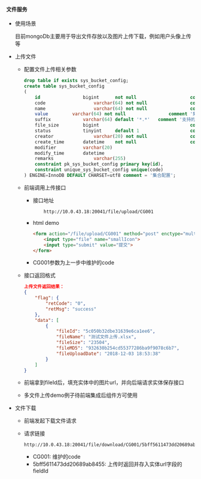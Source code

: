 #### 文件服务
- 使用场景

    目前mongoDb主要用于导出文件存放以及图片上传下载，例如用户头像上传等
        
- 上传文件
    - 配置文件上传相关参数
    
      ``` SQL
      drop table if exists sys_bucket_config;
      create table sys_bucket_config
      (
          id         		bigint 		not null 					comment 'ID',
          code 		 			varchar(64) not null				comment '编号', //业务编号 如：BMS
          name 		 			varchar(64) not null				comment '名称', //业务名称 如：合同文件
          value         varchar(64) not null				comment '集合名称,存储到Mongodb的表名',
          suffix  			varchar(64) default '*.*' 	comment '支持的文件后缀格式: *.pdf,*.gif,*.pmp', //默认为所有类型的文件
          file_size  		bigint 							        comment '文件大小,已kb为单位', //限制最大上传文件大小
          status  			tinyint		default 1					comment '状态，1是启用，0是禁用',
          creator				varchar(20) not null				comment '建档人',
          create_time		datetime 	not null					comment '建档时间',
          modifier			varchar(20) 							  comment '最后修改人',
          modify_time		datetime								    comment '最后修改时间',
          remarks				varchar(255) 							  comment '备注',
          constraint pk_sys_bucket_config primary key(id),
          constraint unique_sys_bucket_config unique(code)
      ) ENGINE=InnoDB DEFAULT CHARSET=utf8 comment = '集合配置';
      ```
    - 前端调用上传接口
      - 接口地址
      
        ``` url
            http://10.0.43.18:20041/file/upload/CG001
        ```
      - html demo
      
        ``` html
        <form action="/file/upload/CG001" method="post" enctype="multipart/form-data">
            <input type="file" name="smallIcon">
            <input type="submit" value="提交">
        </form>
        ```
      - CG001参数为上一步中维护的code
      
    - 接口返回格式
    
      ``` json
      上传文件返回结果：
      {
          "flag": {
              "retCode": "0",
              "retMsg": "success"
          },
          "data": [
              {
                  "fileId": "5c050b32dbe31639e6ca1ee6",
                  "fileName": "测试文件上传.xlsx",
                  "fileSize": "23504",
                  "fileMD5": "932630b254cd55377286ba9f9078c6b7",
                  "fileUploadDate": "2018-12-03 18:53:38"
              }
          ]
      }
      ```
      
    - 前端拿到fileId后，填充实体中的图片url，并向后端请求实体保存接口
    - 多文件上传demo例子待前端集成后组件方可使用
    
    
- 文件下载
  - 前端发起下载文件请求
  - 请求链接
  
    ``` url
    http://10.0.43.18:20041/file/download/CG001/5bff5611473dd20689ab8455
    ```
    
    - CG001: 维护的code
    - 5bff5611473dd20689ab8455: 上传时返回并存入实体url字段的fieldId